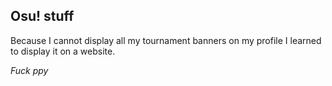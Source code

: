 ## Osu! stuff
Because I cannot display all my tournament banners on my profile I learned to display it on a website. 

*Fuck ppy*


